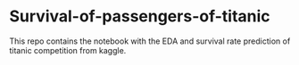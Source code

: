 # Survival-of-passengers-of-titanic
This repo contains the notebook with the EDA and survival rate prediction of titanic competition from kaggle. 
